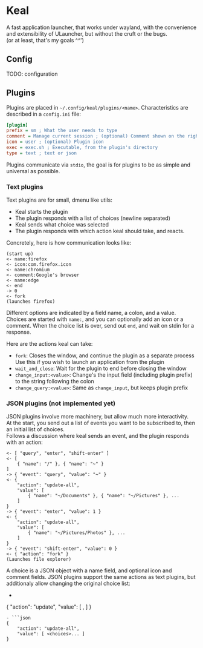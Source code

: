 # Keal

A fast application launcher, that works under wayland, with the convenience and extensibility of ULauncher, but without the cruft or the bugs.  
(or at least, that's my goals ^^')

## Config

TODO: configuration

## Plugins

Plugins are placed in `~/.config/keal/plugins/<name>`.
Characteristics are described in a `config.ini` file:
```ini
[plugin]
prefix = sm ; What the user needs to type
comment = Manage current session ; (optional) Comment shown on the right
icon = user ; (optional) Plugin icon
exec = exec.sh ; Executable, from the plugin's directory
type = text ; text or json
```

Plugins communicate via `stdio`, the goal is for plugins to be as simple and universal as possible.  

### Text plugins
Text plugins are for small, dmenu like utils:
- Keal starts the plugin
- The plugin responds with a list of choices (newline separated)
- Keal sends what choice was selected
- The plugin responds with which action keal should take, and reacts.

Concretely, here is how communication looks like:
```
(start up)
<- name:firefox
<- icon:com.firefox.icon
<- name:chromium
<- comment:Google's browser
<- name:edge
<- end
-> 0
<- fork
(launches firefox)
```

Different options are indicated by a field name, a colon, and a value.
Choices are started with `name:`, and you can optionally add an icon or a comment.
When the choice list is over, send out `end`, and wait on stdin for a response.

Here are the actions keal can take:
- `fork`: Closes the window, and continue the plugin as a separate process
    Use this if you wish to launch an application from the plugin
- `wait_and_close`: Wait for the plugin to end before closing the window
- `change_input:<value>`: Change's the input field (including plugin prefix) to the string following the colon
- `change_query:<value>`: Same as `change_input`, but keeps plugin prefix

### JSON plugins (not implemented yet)
JSON plugins involve more machinery, but allow much more interactivity.  
At the start, you send out a list of events you want to be subscribed to, then an initial list of choices.  
Follows a discussion where keal sends an event, and the plugin responds with an action:

```
<- [ "query", "enter", "shift-enter" ]
<- [
    { "name": "/" }, { "name": "~" }
]
-> { "event": "query", "value": "~" }
<- {
    "action": "update-all",
    "value": [
        { "name": "~/Documents" }, { "name": "~/Pictures" }, ...
    ]
}
-> { "event": "enter", "value": 1 }
<- {
    "action": "update-all",
    "value": [
        { "name": "~/Pictures/Photos" }, ...
    ]
}
-> { "event": "shift-enter", "value": 0 }
<- { "action": "fork" }
(Launches file explorer)
```

A choice is a JSON object with a name field, and optional icon and comment fields.
JSON plugins support the same actions as text plugins, but additionaly allow changing the original choice list:
- ```json
{
    "action": "update",
    "value": [ <index>, <choice> ]
}
```
- ```json
{
    "action": "update-all",
    "value": [ <choices>... ]
}
```
